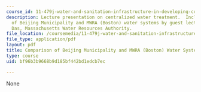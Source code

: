 ```yaml
---
course_id: 11-479j-water-and-sanitation-infrastructure-in-developing-countries-spring-2007
description: Lecture presentation on centralized water treatment.  Includes a comparison
  of Beijing Municipality and MWRA (Boston) water systems by guest lecturer Joshua
  Das, Massachusetts Water Resources Authority.
file_location: /coursemedia/11-479j-water-and-sanitation-infrastructure-in-developing-countries-spring-2007/bf96b3b9668b9d185bf442bd1edcb7ec_lect8_beijing.pdf
file_type: application/pdf
layout: pdf
title: Comparison of Beijing Municipality and MWRA (Boston) Water Systems
type: course
uid: bf96b3b9668b9d185bf442bd1edcb7ec

---
```

None